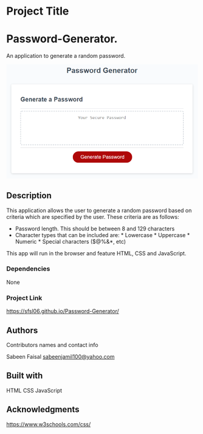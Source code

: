 # Project Title

# Password-Generator. 
An application to generate a random password.

![Project Screenshot](Assets/05-javascript-challenge-demo.png)

## Description

This application allows the user to generate a random password based on criteria which are specified by the user. These criteria are as follows:

* Password length. This should be between 8 and 129 characters
* Character types that can be included are:
      * Lowercase
      * Uppercase
      * Numeric
      * Special characters ($@%&*, etc)

This app will run in the browser and feature HTML, CSS and JavaScript.

### Dependencies

None

### Project Link

https://sfsl06.github.io/Password-Generator/

## Authors

Contributors names and contact info

Sabeen Faisal 
sabeenjamil100@yahoo.com

## Built with

HTML
CSS
JavaScript

## Acknowledgments

https://www.w3schools.com/css/
